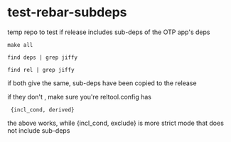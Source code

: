 test-rebar-subdeps
==================

temp repo to test if release includes sub-deps of the OTP app's deps

	make all

	find deps | grep jiffy

	find rel | grep jiffy

if both give the same, sub-deps have been copied to the release

if they don't , make sure you're reltool.config has

	 {incl_cond, derived}

the above works, while {incl_cond, exclude} is more strict mode that does not include sub-deps
